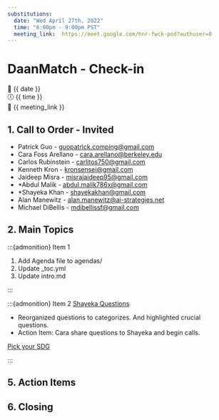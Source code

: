 ```yaml
---
substitutions:
  date: "Wed April 27th, 2022"
  time: "6:00pm - 9:00pm PST"
  meeting_link:  https://meet.google.com/hnr-fwck-pod?authuser=0
---
```


# DaanMatch - Check-in

📅 {{ date }} <br>
🕔 {{ time }} <br>
🔗 {{ meeting_link }} <br>

## 1. Call to Order - Invited

- Patrick Guo - guopatrick.comping@gmail.com
- Cara Foss Arellano - cara.arellano@berkeley.edu
- Carlos Rubinstein - carlitos750@gmail.com
- Kenneth Kron - kronsensei@gmail.com
- Jaideep Misra - misrajaideep95@gmail.com
- *Abdul Malik - abdul.malik786x@gmail.com
- *Shayeka Khan - shayekakhan@gmail.com
- Alan Manewitz - alan.manewitz@ai-strategies.net
- Michael DiBellis - mdibellissf@gmail.com

## 2. Main Topics

:::{admonition} Item 1

1. Add Agenda file to agendas/
2. Update _toc.yml
3. Update intro.md

:::

:::{admonition} Item 2
[Shayeka Questions](https://docs.google.com/spreadsheets/d/1DmTowEePV9NXOfsErSkSu3Ky6bPmWdcaYlTT1QfgkMI/edit#gid=1582987547)

- Reorganized questions to categorizes. And highlighted crucial questions.
- Action Item: Cara share questions to Shayeka and begin calls.

[Pick your SDG](https://docs.google.com/spreadsheets/d/1uwpQJ0VeinKC-fPI7-ZN-RinID5Y0VamjWiwza7-otY/edit#gid=1395204760)

:::

## 5. Action Items

## 6. Closing
